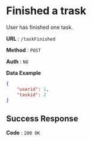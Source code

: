# Finished a trask
User has finished one task.

**URL** : `/taskFinished`

**Method** : `POST`

**Auth** : `NO`

**Data Example**

```json
{
    "userid": 1,
    "taskid": 2
}
```

## Success Response
**Code** : `200 OK`